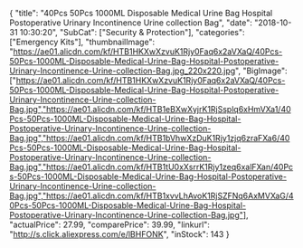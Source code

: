 {
	"title": "40Pcs 50Pcs 1000ML Disposable Medical Urine Bag Hospital Postoperative  Urinary Incontinence Urine collection Bag",
	"date": "2018-10-31 10:30:20",
	"SubCat": ["Security & Protection"],
	"categories": ["Emergency Kits"],
	"thumbnailImage": "https://ae01.alicdn.com/kf/HTB1HKXwXzvuK1Rjy0Faq6x2aVXaQ/40Pcs-50Pcs-1000ML-Disposable-Medical-Urine-Bag-Hospital-Postoperative-Urinary-Incontinence-Urine-collection-Bag.jpg_220x220.jpg",
	"BigImage": ["https://ae01.alicdn.com/kf/HTB1HKXwXzvuK1Rjy0Faq6x2aVXaQ/40Pcs-50Pcs-1000ML-Disposable-Medical-Urine-Bag-Hospital-Postoperative-Urinary-Incontinence-Urine-collection-Bag.jpg","https://ae01.alicdn.com/kf/HTB1eBXwXyjrK1RjSsplq6xHmVXa1/40Pcs-50Pcs-1000ML-Disposable-Medical-Urine-Bag-Hospital-Postoperative-Urinary-Incontinence-Urine-collection-Bag.jpg","https://ae01.alicdn.com/kf/HTB1bVhwXzDuK1Rjy1zjq6zraFXa6/40Pcs-50Pcs-1000ML-Disposable-Medical-Urine-Bag-Hospital-Postoperative-Urinary-Incontinence-Urine-collection-Bag.jpg","https://ae01.alicdn.com/kf/HTB1tU0xXsrrK1Rjy1zeq6xalFXan/40Pcs-50Pcs-1000ML-Disposable-Medical-Urine-Bag-Hospital-Postoperative-Urinary-Incontinence-Urine-collection-Bag.jpg","https://ae01.alicdn.com/kf/HTB1xvvLhAvoK1RjSZFNq6AxMVXaG/40Pcs-50Pcs-1000ML-Disposable-Medical-Urine-Bag-Hospital-Postoperative-Urinary-Incontinence-Urine-collection-Bag.jpg"],
	"actualPrice": 27.99,
	"comparePrice": 39.99,
	"linkurl": "http://s.click.aliexpress.com/e/lBHFONK",
	"inStock": 143
}
